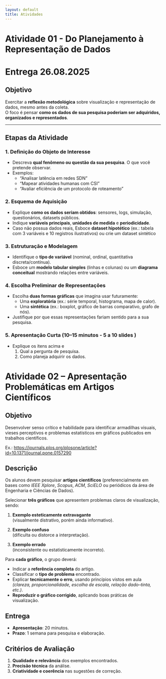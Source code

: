```yaml
---
layout: default
title: Atividades
---
```

# Atividade 01 - Do Planejamento à Representação de Dados 
# Entrega 26.08.2025

##  Objetivo 
Exercitar a **reflexão metodológica** sobre visualização e representação de dados, mesmo antes da coleta.  
O foco é pensar **como os dados de sua pesquisa poderiam ser adquiridos, organizados e representados**.

---

##  Etapas da Atividade

### 1. Definição do Objeto de Interesse
- Descreva **qual fenômeno ou questão da sua pesquisa**. O que você pretende observar.  
- Exemplos:  
  - “Analisar latência em redes SDN”  
  - “Mapear atividades humanas com CSI”  
  - “Avaliar eficiência de um protocolo de roteamento”

### 2. Esquema de Aquisição
- Explique **como os dados seriam obtidos**: sensores, logs, simulação, questionários, datasets públicos.  
- Indique **variáveis principais**, **unidades de medida** e **periodicidade**.  
- Caso não possua dados reais, Esboce **dataset hipotético** (ex.: tabela com 3 variáveis e 10 registros ilustrativos) ou crie um dataset sintético

### 3. Estruturação e Modelagem
- Identifique o **tipo de variável** (nominal, ordinal, quantitativa discreta/contínua).  
- Esboce um **modelo tabular simples** (linhas e colunas) ou um **diagrama conceitual** mostrando relações entre variáveis.

### 4. Escolha Preliminar de Representações
- Escolha **duas formas gráficas** que imagina usar futuramente:
  - Uma **exploratória** (ex.: série temporal, histograma, mapa de calor).
  - Uma **sintética** (ex.: boxplot, gráfico de barras comparativo, grafo de nós).
- Justifique por que essas representações fariam sentido para a sua pesquisa.

### 5. Apresentação Curta (10–15 minutos - 5 a 10 slides )
- Explique os itens acima e
  1. Qual a pergunta de pesquisa.  
  2. Como planeja adquirir os dados.  



# Atividade 02 – Apresentação Problemáticas em Artigos Científicos

## Objetivo
Desenvolver senso crítico e habilidade para identificar armadilhas visuais, vieses perceptivos e problemas estatísticos em gráficos publicados em trabalhos científicos.

Ex.: https://journals.plos.org/plosone/article?id=10.1371/journal.pone.0157290

## Descrição
Os alunos devem pesquisar **artigos científicos** (preferencialmente em bases como *IEEE Xplore*, *Scopus*, *ACM*, *SciELO* ou periódicos da área de Engenharia e Ciências de Dados).

Selecionar **três gráficos** que apresentem problemas claros de visualização, sendo:

1. **Exemplo esteticamente extravagante**  
   (visualmente distrativo, porém ainda informativo).  

2. **Exemplo confuso**  
   (dificulta ou distorce a interpretação).  

3. **Exemplo errado**  
   (inconsistente ou estatisticamente incorreto).

Para **cada gráfico**, o grupo deverá:

- Indicar a **referência completa** do artigo.  
- Classificar o **tipo de problema** encontrado.  
- Explicar **tecnicamente o erro**, usando princípios vistos em aula  
  *(clareza, proporcionalidade, escolha de escala, relação dado–tinta, etc.)*.  
- **Reproduzir o gráfico corrigido**, aplicando boas práticas de visualização.

## Entrega
- **Apresentação**: 20 minutos.  
- **Prazo**: 1 semana para pesquisa e elaboração.

## Critérios de Avaliação
1. **Qualidade e relevância** dos exemplos encontrados.  
2. **Precisão técnica** da análise.  
3. **Criatividade e coerência** nas sugestões de correção.





